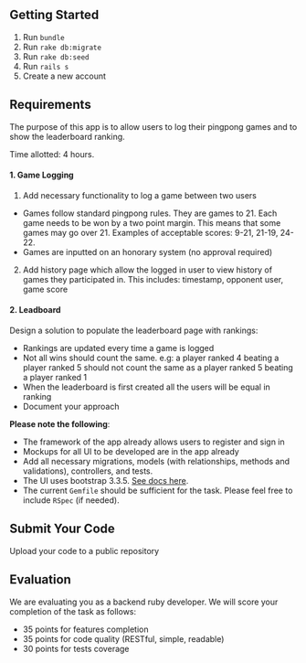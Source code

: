 ## Getting Started

1. Run `bundle`
2. Run `rake db:migrate`
3. Run `rake db:seed`
4. Run `rails s`
5. Create a new account

## Requirements

The purpose of this app is to allow users to log their pingpong games and to show the leaderboard ranking.

Time allotted: 4 hours.

#### 1. Game Logging

1. Add necessary functionality to log a game between two users
  * Games follow standard pingpong rules. They are games to 21. Each game needs to be won by a two point margin. This means that some games may go over 21. Examples of acceptable scores: 9-21, 21-19, 24-22.
  * Games are inputted on an honorary system (no approval required)
2. Add history page which allow the logged in user to view history of games they participated in. This includes: timestamp, opponent user, game score

#### 2. Leadboard

Design a solution to populate the leaderboard page with rankings:
  * Rankings are updated every time a game is logged
  * Not all wins should count the same. e.g: a player ranked 4 beating a player ranked 5 should not count the same as a player ranked 5 beating a player ranked 1
  * When the leaderboard is first created all the users will be equal in ranking
  * Document your approach

**Please note the following**:

* The framework of the app already allows users to register and sign in
* Mockups for all UI to be developed are in the app already
* Add all necessary migrations, models (with relationships, methods and validations), controllers, and tests.
* The UI uses bootstrap 3.3.5. [See docs here](https://bootstrapdocs.com/v3.3.5/docs/getting-started/).
* The current `Gemfile` should be sufficient for the task. Please feel free to include `RSpec` (if needed).

## Submit Your Code

Upload your code to a public repository

## Evaluation

We are evaluating you as a backend ruby developer.  We will score your completion of the task as follows:

* 35 points for features completion
* 35 points for code quality (RESTful, simple, readable)
* 30 points for tests coverage
